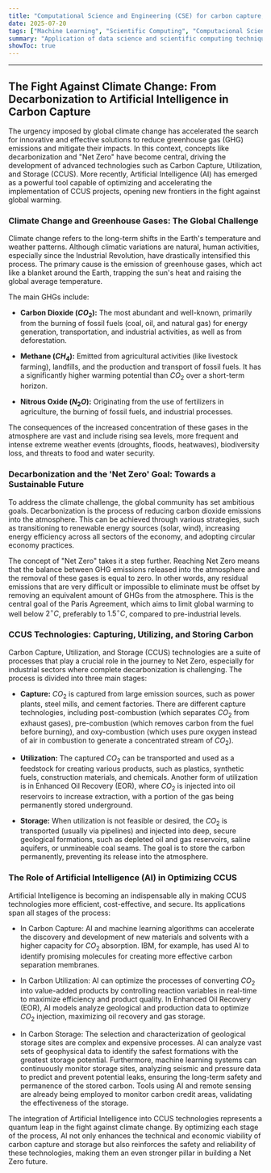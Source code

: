 ```yaml
---
title: "Computational Science and Engineering (CSE) for carbon capture, storage, and utilization (CCUS)"
date: 2025-07-20
tags: ["Machine Learning", "Scientific Computing", "Computacional Science and Engineering", "CCUS"]
summary: "Application of data science and scientific computing techniques for the analysis of CCUS technologies."
showToc: true
---
```


--- 

## The Fight Against Climate Change: From Decarbonization to Artificial Intelligence in Carbon Capture

The urgency imposed by global climate change has accelerated the search for innovative and effective solutions to reduce greenhouse gas (GHG) emissions and mitigate their impacts. In this context, concepts like decarbonization and "Net Zero" have become central, driving the development of advanced technologies such as Carbon Capture, Utilization, and Storage (CCUS). More recently, Artificial Intelligence (AI) has emerged as a powerful tool capable of optimizing and accelerating the implementation of CCUS projects, opening new frontiers in the fight against global warming.

### Climate Change and Greenhouse Gases: The Global Challenge

Climate change refers to the long-term shifts in the Earth's temperature and weather patterns. Although climatic variations are natural, human activities, especially since the Industrial Revolution, have drastically intensified this process. The primary cause is the emission of greenhouse gases, which act like a blanket around the Earth, trapping the sun's heat and raising the global average temperature.

The main GHGs include:

* **Carbon Dioxide ($CO_2$):** The most abundant and well-known, primarily from the burning of fossil fuels (coal, oil, and natural gas) for energy generation, transportation, and industrial activities, as well as from deforestation.

* **Methane ($CH_4$):** Emitted from agricultural activities (like livestock farming), landfills, and the production and transport of fossil fuels. It has a significantly higher warming potential than $CO_2$ over a short-term horizon.

* **Nitrous Oxide ($N_2O$):** Originating from the use of fertilizers in agriculture, the burning of fossil fuels, and industrial processes.

The consequences of the increased concentration of these gases in the atmosphere are vast and include rising sea levels, more frequent and intense extreme weather events (droughts, floods, heatwaves), biodiversity loss, and threats to food and water security.

### Decarbonization and the 'Net Zero' Goal: Towards a Sustainable Future

To address the climate challenge, the global community has set ambitious goals. Decarbonization is the process of reducing carbon dioxide emissions into the atmosphere. This can be achieved through various strategies, such as transitioning to renewable energy sources (solar, wind), increasing energy efficiency across all sectors of the economy, and adopting circular economy practices.

The concept of "Net Zero" takes it a step further. Reaching Net Zero means that the balance between GHG emissions released into the atmosphere and the removal of these gases is equal to zero. In other words, any residual emissions that are very difficult or impossible to eliminate must be offset by removing an equivalent amount of GHGs from the atmosphere. This is the central goal of the Paris Agreement, which aims to limit global warming to well below $2^\circ C$, preferably to $1.5^\circ C$, compared to pre-industrial levels.

### CCUS Technologies: Capturing, Utilizing, and Storing Carbon

Carbon Capture, Utilization, and Storage (CCUS) technologies are a suite of processes that play a crucial role in the journey to Net Zero, especially for industrial sectors where complete decarbonization is challenging. The process is divided into three main stages:

* **Capture:** $CO_2$ is captured from large emission sources, such as power plants, steel mills, and cement factories. There are different capture technologies, including post-combustion (which separates $CO_2$ from exhaust gases), pre-combustion (which removes carbon from the fuel before burning), and oxy-combustion (which uses pure oxygen instead of air in combustion to generate a concentrated stream of $CO_2$).

* **Utilization:** The captured $CO_2$ can be transported and used as a feedstock for creating various products, such as plastics, synthetic fuels, construction materials, and chemicals. Another form of utilization is in Enhanced Oil Recovery (EOR), where $CO_2$ is injected into oil reservoirs to increase extraction, with a portion of the gas being permanently stored underground.

* **Storage:** When utilization is not feasible or desired, the $CO_2$ is transported (usually via pipelines) and injected into deep, secure geological formations, such as depleted oil and gas reservoirs, saline aquifers, or unmineable coal seams. The goal is to store the carbon permanently, preventing its release into the atmosphere.

### The Role of Artificial Intelligence (AI) in Optimizing CCUS

Artificial Intelligence is becoming an indispensable ally in making CCUS technologies more efficient, cost-effective, and secure. Its applications span all stages of the process:

* In Carbon Capture: AI and machine learning algorithms can accelerate the discovery and development of new materials and solvents with a higher capacity for $CO_2$ absorption. IBM, for example, has used AI to identify promising molecules for creating more effective carbon separation membranes.

* In Carbon Utilization: AI can optimize the processes of converting $CO_2$ into value-added products by controlling reaction variables in real-time to maximize efficiency and product quality. In Enhanced Oil Recovery (EOR), AI models analyze geological and production data to optimize $CO_2$ injection, maximizing oil recovery and gas storage.

* In Carbon Storage: The selection and characterization of geological storage sites are complex and expensive processes. AI can analyze vast sets of geophysical data to identify the safest formations with the greatest storage potential. Furthermore, machine learning systems can continuously monitor storage sites, analyzing seismic and pressure data to predict and prevent potential leaks, ensuring the long-term safety and permanence of the stored carbon. Tools using AI and remote sensing are already being employed to monitor carbon credit areas, validating the effectiveness of the storage.

The integration of Artificial Intelligence into CCUS technologies represents a quantum leap in the fight against climate change. By optimizing each stage of the process, AI not only enhances the technical and economic viability of carbon capture and storage but also reinforces the safety and reliability of these technologies, making them an even stronger pillar in building a Net Zero future.

